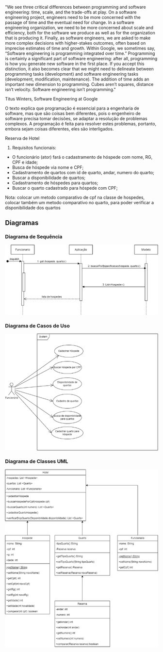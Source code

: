 "We see three critical differences between programming and software engineering: time, scale, and the trade-offs at play. On a software engineering project, engineers need to be more concerned with the passage of time and the eventual need for change. In a software engineering organization, we need to be more concerned about scale and efficiency, both for the software we produce as well as for the organization that is producing it. Finally, as software engineers, we are asked to make more complex decisions with higher-stakes outcomes, often based on imprecise estimates of time and growth. Within Google, we sometimes say, “Software engineering is programming integrated over time.” Programming is certainly a significant part of software engineering: after all, programming is how you generate new software in the first place. If you accept this distinction, it also becomes clear that we might need to delineate between programming tasks (development) and software engineering tasks (development, modification, maintenance). The addition of time adds an important new dimension to programming. Cubes aren’t squares, distance isn’t velocity. Software engineering isn’t programming."

Titus Winters, Software Engineering at Google

O texto explica que programação é essencial para a engenharia de software, mas que são coisas bem diferentes, pois o engenheiro de software precisa tomar decisões, se adaptar a resolução de problemas complexos. A programação é feita para resolver estes problemas, portanto, embora sejam coisas diferentes, eles são interligados.

Reserva de Hotel

1. Requisitos funcionais:
  - O funcionário (ator) fará o cadastramento de hóspede com nome, RG, CPF e idade;
  - Busca de hóspede via nome e CPF;
  - Cadastramento de quartos com id de quarto, andar, numero do quarto;
  - Buscar a disponibilidade de quartos;
  - Cadastramento de hóspedes para quartos;
  - Buscar o quarto cadastrado para hóspede com CPF;

  Nota: colocar um metodo comparativo de cpf na classe de hospedes, colocar também um metodo comparativo no quarto, para poder verificar a disponibilidade dos quartos

## Diagramas
### Diagrama de Sequência
<img src="https://github.com/MurilowJr/bertoti/blob/main/img/Diagrama%20de%20Sequencia.png"><br>

### Diagrama de Casos de Uso
<img src="https://github.com/MurilowJr/bertoti/blob/main/img/Diagrama%20de%20casos%20de%20uso.png"><br>

### Diagrama de Classes UML
<img src="https://github.com/MurilowJr/bertoti/blob/main/img/Diagrama%20de%20Classes%20UML.drawio.png">
